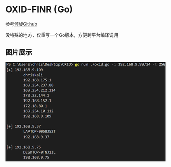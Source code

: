 # OXID-FINR (Go)

参考[倾旋Github](https://github.com/Rvn0xsy/OXID-Find)

没特殊的地方，仅重写一个Go版本，方便跨平台编译调用

## 图片展示

![image](https://github.com/chriskaliX/OXID-FIND/blob/master/img.png)
